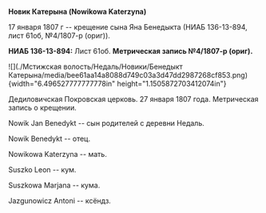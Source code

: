 **Новик Катерына (Nowikowa Katerzyna)**

17 января 1807 г -- крещение сына Яна Бенедыкта (НИАБ 136-13-894, лист
61об, №4/1807-р (ориг)).

**НИАБ 136-13-894:** Лист 61об. **Метрическая запись №4/1807-р (ориг).**

![](./Мстижская волость/Недаль/Новики/Бенедыкт Катерына/media/bee61aa14a8088d749c03a3d47dd2987268cf853.png){width="6.496527777777778in"
height="1.1505872703412074in"}

Дедиловичская Покровская церковь. 27 января 1807 года. Метрическая
запись о крещении.

Nowik Jan Benedykt -- сын родителей с деревни Недаль.

Nowik Benedykt -- отец.

Nowikowa Katerzyna -- мать.

Suszko Leon -- кум.

Suszkowa Marjana -- кума.

Jazgunowicz Antoni -- ксёндз.
